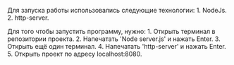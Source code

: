 Для запуска работы использовались следующие технологии:
    1. NodeJs.
    2. http-server.

Для того чтобы запустить программу, нужно:
    1. Открыть терминал в репозитории проекта.
    2. Напечатать 'Node server.js' и нажать Enter.
    3. Открыть ещё один терминал.
    4. Напечатать 'http-server' и нажать Enter.
    5. Открыть проект по адресу localhost:8080.